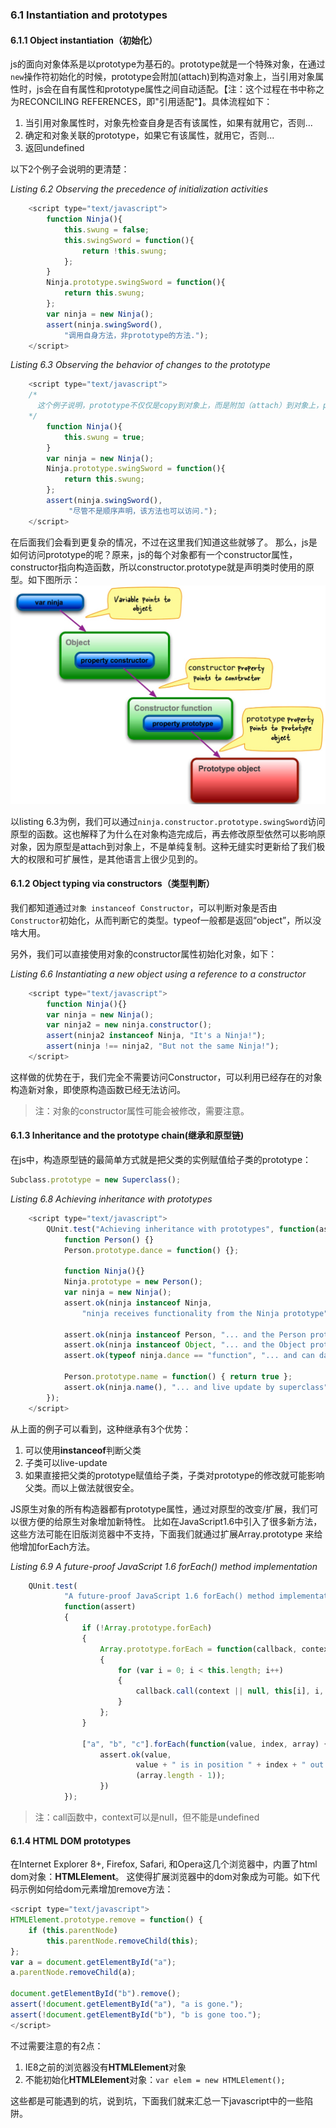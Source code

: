 ### 6.1 Instantiation and prototypes

#### 6.1.1 Object instantiation（初始化）

js的面向对象体系是以prototype为基石的。prototype就是一个特殊对象，在通过`new`操作符初始化的时候，prototype会附加(attach)到构造对象上，当引用对象属性时，js会在自有属性和prototype属性之间自动适配。【注：这个过程在书中称之为RECONCILING REFERENCES，即"引用适配"】。具体流程如下：

1. 当引用对象属性时，对象先检查自身是否有该属性，如果有就用它，否则...
2. 确定和对象关联的prototype，如果它有该属性，就用它，否则...
3. 返回undefined

以下2个例子会说明的更清楚：

*Listing 6.2 Observing the precedence of initialization activities*

```javascript
	<script type="text/javascript">
		function Ninja(){
			this.swung = false;
			this.swingSword = function(){
				return !this.swung;
			};
		}
		Ninja.prototype.swingSword = function(){
			return this.swung;
		};
		var ninja = new Ninja();
		assert(ninja.swingSword(),
			"调用自身方法，非prototype的方法.");	
	</script>
```

*Listing 6.3 Observing the behavior of changes to the prototype*


```javascript
	<script type="text/javascript">
	/* 
	  这个例子说明，prototype不仅仅是copy到对象上，而是附加（attach）到对象上，prototype在后面的修改也会影响之前声明的对象。 
	*/
  		function Ninja(){
    		this.swung = true;
		}
  		var ninja = new Ninja();
  		Ninja.prototype.swingSword = function(){
    		return this.swung;
		};
  		assert(ninja.swingSword(),
        	 "尽管不是顺序声明，该方法也可以访问.");
	</script>
```

在后面我们会看到更复杂的情况，不过在这里我们知道这些就够了。
那么，js是如何访问prototype的呢？原来，js的每个对象都有一个constructor属性，constructor指向构造函数，所以constructor.prototype就是声明类时使用的原型。如下图所示：
![constructor.prototype](https://github.com/flybywind/SecretsOfJavaScriptNinja/blob/master/img/constuctor.prototype.jpg)
                         
以listing 6.3为例，我们可以通过`ninja.constructor.prototype.swingSword`访问原型的函数。这也解释了为什么在对象构造完成后，再去修改原型依然可以影响原对象，因为原型是attach到对象上，不是单纯复制。这种无缝实时更新给了我们极大的权限和可扩展性，是其他语言上很少见到的。

#### 6.1.2 Object typing via constructors（类型判断）

我们都知道通过`对象 instanceof Constructor`，可以判断对象是否由`Constructor`初始化，从而判断它的类型。typeof一般都是返回“object”，所以没啥大用。

另外，我们可以直接使用对象的constructor属性初始化对象，如下：

*Listing 6.6 Instantiating a new object using a reference to a constructor*

```javascript
	<script type="text/javascript">
		function Ninja(){}
		var ninja = new Ninja();
		var ninja2 = new ninja.constructor();
		assert(ninja2 instanceof Ninja, "It's a Ninja!");
		assert(ninja !== ninja2, "But not the same Ninja!");
	</script>
```

这样做的优势在于，我们完全不需要访问Constructor，可以利用已经存在的对象构造新对象，即使原构造函数已经无法访问。
> 注：对象的constructor属性可能会被修改，需要注意。

#### 6.1.3 Inheritance and the prototype chain(继承和原型链)

在js中，构造原型链的最简单方式就是把父类的实例赋值给子类的prototype：

```javascript
Subclass.prototype = new Superclass();
```

*Listing 6.8 Achieving inheritance with prototypes*

```javascript
    <script type="text/javascript">
        QUnit.test("Achieving inheritance with prototypes", function(assert){
            function Person() {}
            Person.prototype.dance = function() {};

            function Ninja(){}
            Ninja.prototype = new Person();
            var ninja = new Ninja();
            assert.ok(ninja instanceof Ninja,
                "ninja receives functionality from the Ninja prototype");

            assert.ok(ninja instanceof Person, "... and the Person prototype");
            assert.ok(ninja instanceof Object, "... and the Object prototype");
            assert.ok(typeof ninja.dance == "function", "... and can dance!");

            Person.prototype.name = function() { return true };
            assert.ok(ninja.name(), "... and live update by superclass");
        });
    </script>
```

从上面的例子可以看到，这种继承有3个优势：

1. 可以使用**instanceof**判断父类
2. 子类可以live-update
3. 如果直接把父类的prototype赋值给子类，子类对prototype的修改就可能影响父类。而以上做法就很安全。

JS原生对象的所有构造器都有prototype属性，通过对原型的改变/扩展，我们可以很方便的给原生对象增加新特性。
比如在JavaScript1.6中引入了很多新方法，这些方法可能在旧版浏览器中不支持，下面我们就通过扩展Array.prototype
来给他增加forEach方法。

*Listing 6.9 A future-proof JavaScript 1.6 forEach() method implementation*

```javascript
	QUnit.test(
            "A future-proof JavaScript 1.6 forEach() method implementation",
            function(assert)
            {
                if (!Array.prototype.forEach)
                {
                    Array.prototype.forEach = function(callback, context)
                    {
                        for (var i = 0; i < this.length; i++)
                        {
                            callback.call(context || null, this[i], i, this);
                        }
                    };
                }

                ["a", "b", "c"].forEach(function(value, index, array) {
                    assert.ok(value,
                            value + " is in position " + index + " out of " +
                            (array.length - 1));
                    })
            });
```

> 注：call函数中，context可以是null，但不能是undefined

#### 6.1.4 HTML DOM prototypes

在Internet Explorer 8+, Firefox, Safari, 和Opera这几个浏览器中，内置了html dom对象：**HTMLElement**。
这使得扩展浏览器中的dom对象成为可能。如下代码示例如何给dom元素增加remove方法：

```javascript
<script type="text/javascript">
HTMLElement.prototype.remove = function() {
    if (this.parentNode)
        this.parentNode.removeChild(this);
};
var a = document.getElementById("a");
a.parentNode.removeChild(a);

document.getElementById("b").remove();
assert(!document.getElementById("a"), "a is gone.");
assert(!document.getElementById("b"), "b is gone too.");
</script>
```

不过需要注意的有2点：

1. IE8之前的浏览器没有**HTMLElement**对象
2. 不能初始化**HTMLElement**对象：`var elem = new HTMLElement();`

这些都是可能遇到的坑，说到坑，下面我们就来汇总一下javascript中的一些陷阱。